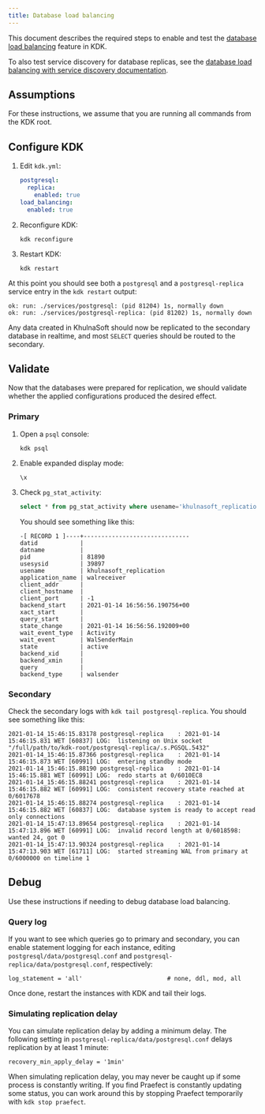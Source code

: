 ```yaml
---
title: Database load balancing
---
```


This document describes the required steps to enable and test the [database load balancing](https://docs.gitlab.com/administration/postgresql/database_load_balancing/) feature in KDK.

To also test service discovery for database replicas, see the [database load balancing with service discovery documentation](database_load_balancing_with_service_discovery.md).

## Assumptions

For these instructions, we assume that you are running all commands from the KDK root.

## Configure KDK

1. Edit `kdk.yml`:

   ```yaml
   postgresql:
     replica:
       enabled: true
   load_balancing:
     enabled: true
   ```

1. Reconfigure KDK:

   ```shell
   kdk reconfigure
   ```

1. Restart KDK:

   ```shell
   kdk restart
   ```

At this point you should see both a `postgresql` and a `postgresql-replica` service entry in the `kdk restart` output:

```plaintext
ok: run: ./services/postgresql: (pid 81204) 1s, normally down
ok: run: ./services/postgresql-replica: (pid 81202) 1s, normally down
```

Any data created in KhulnaSoft should now be replicated to the secondary database in realtime, and most `SELECT` queries should be routed to the secondary.

## Validate

Now that the databases were prepared for replication, we should validate whether the applied configurations produced the desired effect.

### Primary

1. Open a `psql` console:

   ```shell
   kdk psql
   ```

1. Enable expanded display mode:

   ```plaintext
   \x
   ```

1. Check `pg_stat_activity`:

   ```sql
   select * from pg_stat_activity where usename='khulnasoft_replication';
   ```

   You should see something like this:

   ```plaintext
   -[ RECORD 1 ]----+------------------------------
   datid            |
   datname          |
   pid              | 81890
   usesysid         | 39897
   usename          | khulnasoft_replication
   application_name | walreceiver
   client_addr      |
   client_hostname  |
   client_port      | -1
   backend_start    | 2021-01-14 16:56:56.190756+00
   xact_start       |
   query_start      |
   state_change     | 2021-01-14 16:56:56.192009+00
   wait_event_type  | Activity
   wait_event       | WalSenderMain
   state            | active
   backend_xid      |
   backend_xmin     |
   query            |
   backend_type     | walsender
   ```

### Secondary

Check the secondary logs with `kdk tail postgresql-replica`. You should see something like this:

```plaintext
2021-01-14_15:46:15.83178 postgresql-replica    : 2021-01-14 15:46:15.831 WET [60837] LOG:  listening on Unix socket "/full/path/to/kdk-root/postgresql-replica/.s.PGSQL.5432"
2021-01-14_15:46:15.87366 postgresql-replica    : 2021-01-14 15:46:15.873 WET [60991] LOG:  entering standby mode
2021-01-14_15:46:15.88190 postgresql-replica    : 2021-01-14 15:46:15.881 WET [60991] LOG:  redo starts at 0/6010EC8
2021-01-14_15:46:15.88241 postgresql-replica    : 2021-01-14 15:46:15.882 WET [60991] LOG:  consistent recovery state reached at 0/6017678
2021-01-14_15:46:15.88274 postgresql-replica    : 2021-01-14 15:46:15.882 WET [60837] LOG:  database system is ready to accept read only connections
2021-01-14_15:47:13.89654 postgresql-replica    : 2021-01-14 15:47:13.896 WET [60991] LOG:  invalid record length at 0/6018598: wanted 24, got 0
2021-01-14_15:47:13.90324 postgresql-replica    : 2021-01-14 15:47:13.903 WET [61711] LOG:  started streaming WAL from primary at 0/6000000 on timeline 1
```

## Debug

Use these instructions if needing to debug database load balancing.

### Query log

If you want to see which queries go to primary and secondary, you can enable statement logging for each instance, editing `postgresql/data/postgresql.conf` and `postgresql-replica/data/postgresql.conf`, respectively:

```plaintext
log_statement = 'all'                        # none, ddl, mod, all
```

Once done, restart the instances with KDK and tail their logs.

### Simulating replication delay

You can simulate replication delay by adding a minimum delay. The
following setting in `postgresql-replica/data/postgresql.conf` delays
replication by at least 1 minute:

```plaintext
recovery_min_apply_delay = '1min'
```

When simulating replication delay, you may never be caught up if some process is constantly writing. If you find Praefect is constantly
updating some status, you can work around this by stopping Praefect temporarily with `kdk stop praefect`.
